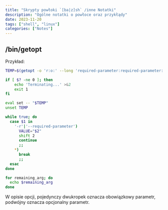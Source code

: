 ```yaml
---
title: "Skrypty powłoki `[ba|z]sh` /inne Notatki"
description: "Ogólne notatki o powłoce oraz przykłądy"
date: 2023-11-20
tags: ["shell", "linux"]
categories: ["Notes"]
---
```

## /bin/getopt

Przykład:

```sh
TEMP=$(getopt -o 'r:o:' --long 'required-parameter:required-parameter::' -n 'ProcessLoadedLib.sh' -- "$@")

if [ $? -ne 0 ]; then
	echo 'Terminating...' >&2
	exit 1
fi

eval set -- "$TEMP"
unset TEMP

while true; do
  case $1 in
    '-r'|'--required-parameter')
      VALUE="$2"
      shift 2
      continue
      ;;
    *)
      break
      ;;
  esac
done

for remaining_arg; do
  echo $remaining_arg
done

```

W opisie opcji, pojedynczy dwukropek oznacza obowiązkowy parametr, podwójny oznacza opcjonalny parametr.
